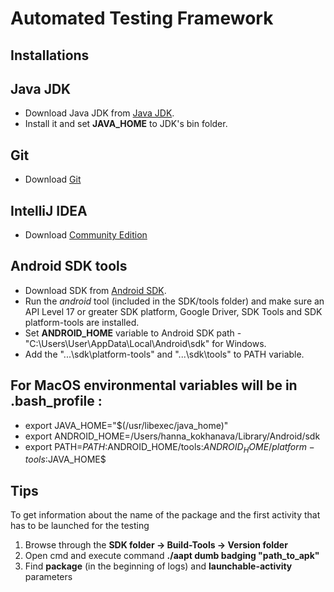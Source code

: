 # Automated Testing Framework

## Installations
## Java JDK
* Download Java JDK from [Java JDK](http://www.oracle.com/technetwork/java/javase/downloads/index.html).
* Install it and set **JAVA_HOME** to JDK's bin folder.

## Git
* Download [Git](https://git-scm.com/download)

## IntelliJ IDEA
* Download [Community Edition](https://www.jetbrains.com/idea/download/#section=windows)

## Android SDK tools
* Download SDK from [Android SDK](https://developer.android.com/studio/index.html).
* Run the *android* tool (included in the SDK/tools folder) and make sure an API Level 17 or greater SDK platform, Google Driver, SDK Tools and SDK platform-tools are installed.
* Set **ANDROID_HOME** variable to Android SDK path - "C:\Users\User\AppData\Local\Android\sdk" for Windows.
* Add the "...\sdk\platform-tools\" and "...\sdk\tools\" to PATH variable.

## For MacOS environmental variables will be in **.bash_profile** :
* export JAVA_HOME="$(/usr/libexec/java_home)"
* export ANDROID_HOME=/Users/hanna_kokhanava/Library/Android/sdk
* export PATH=${PATH}:$ANDROID_HOME/tools:$ANDROID_HOME/platform-tools:$JAVA_HOME$


## Tips
To get information about the name of the package and the first activity that has to be launched for the testing
1. Browse through the **SDK folder -> Build-Tools -> Version folder**
2. Open cmd and execute command **./aapt dumb badging "path_to_apk"**
3. Find **package** (in the beginning of logs) and **launchable-activity** parameters
